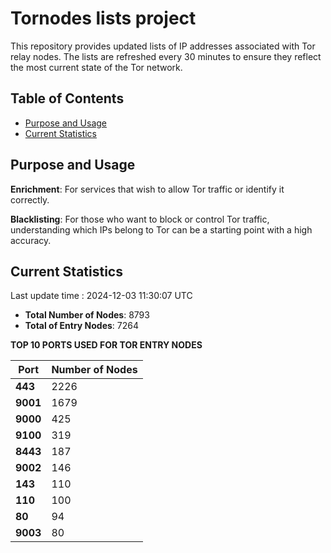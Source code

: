 # Tornodes lists project

This repository provides updated lists of IP addresses associated with Tor relay nodes. The lists are refreshed every 30 minutes to ensure they reflect the most current state of the Tor network.

## Table of Contents

- [Purpose and Usage](#purpose-and-usage)
- [Current Statistics](#current-statistics)


## Purpose and Usage

**Enrichment**: For services that wish to allow Tor traffic or identify it correctly.

**Blacklisting**: For those who want to block or control Tor traffic, understanding which IPs belong to Tor can be a starting point with a high accuracy.

## Current Statistics

Last update time : 2024-12-03 11:30:07 UTC

- **Total Number of Nodes**: 8793
- **Total of Entry Nodes**: 7264

**TOP 10 PORTS USED FOR TOR ENTRY NODES**

| **Port** | **Number of Nodes** |
|------|-----------------|
| **443**   | 2226  |
| **9001**   | 1679  |
| **9000**   | 425  |
| **9100**   | 319  |
| **8443**   | 187  |
| **9002**   | 146  |
| **143**   | 110  |
| **110**   | 100  |
| **80**   | 94  |
| **9003**   | 80  |

